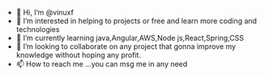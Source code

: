 - 👋 Hi, I’m @vinuxf
- 👀 I’m interested in helping to projects or free and learn more coding and technologies
- 🌱 I’m currently learning java,Angular,AWS,Node js,React,Spring,CSS
- 💞️ I’m looking to collaborate on any project that gonna improve my knowledge without hoping any profit.
- 📫 How to reach me ...you can msg me in any need

<!---
vinuxf/vinuxf is a ✨ special ✨ repository because its `README.md` (this file) appears on your GitHub profile.
You can click the Preview link to take a look at your changes.
--->
